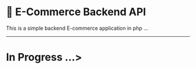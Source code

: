 # 🛒 E-Commerce Backend API

This is a simple backend E-commerce application in php ...

---

# In Progress ...>
